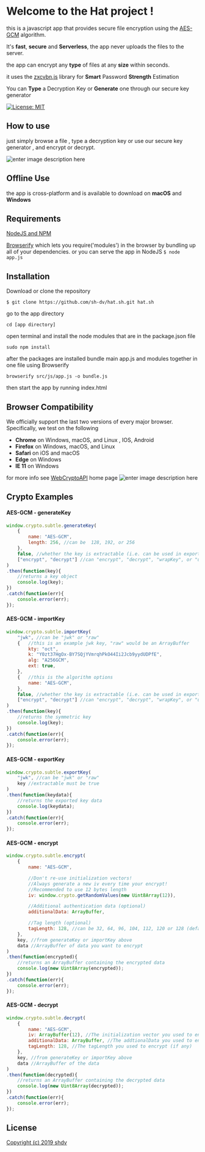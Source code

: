 # Welcome to the Hat project !

this is a  javascript app that provides secure file encryption using the [AES-GCM](https://developer.mozilla.org/en-US/docs/Web/API/SubtleCrypto) algorithm.

 It's **fast**, **secure** and **Serverless**, the app never uploads the files to the server.
 
 the app can encrypt any **type** of files at any **size** within seconds.
 
 it uses the  [zxcvbn.js](https://github.com/dropbox/zxcvbn) library for **Smart** Password **Strength** Estimation
 
 You can **Type** a Decryption Key or **Generate** one through our secure key generator

[![License: MIT](https://img.shields.io/badge/license-MIT-blue.svg)](https://github.com/sh-dv/hat.sh)

## How to use
just simply browse a file , type a decryption key or use our secure key generator , and encrypt or decrypt.

![enter image description here](https://i.imgur.com/ziBhQhP.gif)

## Offline Use

the app is cross-platform and is available to download on **macOS** and **Windows**

## Requirements
[NodeJS and NPM](https://www.npmjs.com/get-npm)

[Browserify](http://browserify.org/#install) which lets you require('modules') in the browser by bundling up all of your dependencies. or you can serve the app in NodeJS `$ node app.js`

## Installation

Download or clone the repository

 

    $ git clone https://github.com/sh-dv/hat.sh.git hat.sh

go to the app directory

    cd [app directory]

open terminal and install the node modules that are in the package.json file

    sudo npm install
after the packages are installed 
bundle main app.js and modules together in one file using Browserify

    browserify src/js/app.js -o bundle.js
then start the app by running index.html

## Browser Compatibility
We officially support the last two versions of every major browser. Specifically, we test on the following 
-   **Chrome**  on Windows, macOS, and Linux , IOS, Android
-   **Firefox**  on Windows, macOS, and Linux
-   **Safari**  on iOS and macOS
-   **Edge**  on Windows
-   **IE 11**  on Windows

for more info see [WebCryptoAPI](https://developer.mozilla.org/en-US/docs/Web/API/Web_Crypto_API) home page
![enter image description here](https://i.imgur.com/hJveblf.png)


## Crypto Examples

#### AES-GCM - generateKey
```javascript
window.crypto.subtle.generateKey(
    {
        name: "AES-GCM",
        length: 256, //can be  128, 192, or 256
    },
    false, //whether the key is extractable (i.e. can be used in exportKey)
    ["encrypt", "decrypt"] //can "encrypt", "decrypt", "wrapKey", or "unwrapKey"
)
.then(function(key){
    //returns a key object
    console.log(key);
})
.catch(function(err){
    console.error(err);
});
```
#### AES-GCM - importKey
```javascript
window.crypto.subtle.importKey(
    "jwk", //can be "jwk" or "raw"
    {   //this is an example jwk key, "raw" would be an ArrayBuffer
        kty: "oct",
        k: "Y0zt37HgOx-BY7SQjYVmrqhPkO44Ii2Jcb9yydUDPfE",
        alg: "A256GCM",
        ext: true,
    },
    {   //this is the algorithm options
        name: "AES-GCM",
    },
    false, //whether the key is extractable (i.e. can be used in exportKey)
    ["encrypt", "decrypt"] //can "encrypt", "decrypt", "wrapKey", or "unwrapKey"
)
.then(function(key){
    //returns the symmetric key
    console.log(key);
})
.catch(function(err){
    console.error(err);
});
```
#### AES-GCM - exportKey
```javascript
window.crypto.subtle.exportKey(
    "jwk", //can be "jwk" or "raw"
    key //extractable must be true
)
.then(function(keydata){
    //returns the exported key data
    console.log(keydata);
})
.catch(function(err){
    console.error(err);
});
```
#### AES-GCM - encrypt
```javascript
window.crypto.subtle.encrypt(
    {
        name: "AES-GCM",

        //Don't re-use initialization vectors!
        //Always generate a new iv every time your encrypt!
        //Recommended to use 12 bytes length
        iv: window.crypto.getRandomValues(new Uint8Array(12)),

        //Additional authentication data (optional)
        additionalData: ArrayBuffer,

        //Tag length (optional)
        tagLength: 128, //can be 32, 64, 96, 104, 112, 120 or 128 (default)
    },
    key, //from generateKey or importKey above
    data //ArrayBuffer of data you want to encrypt
)
.then(function(encrypted){
    //returns an ArrayBuffer containing the encrypted data
    console.log(new Uint8Array(encrypted));
})
.catch(function(err){
    console.error(err);
});
```
#### AES-GCM - decrypt
```javascript
window.crypto.subtle.decrypt(
    {
        name: "AES-GCM",
        iv: ArrayBuffer(12), //The initialization vector you used to encrypt
        additionalData: ArrayBuffer, //The addtionalData you used to encrypt (if any)
        tagLength: 128, //The tagLength you used to encrypt (if any)
    },
    key, //from generateKey or importKey above
    data //ArrayBuffer of the data
)
.then(function(decrypted){
    //returns an ArrayBuffer containing the decrypted data
    console.log(new Uint8Array(decrypted));
})
.catch(function(err){
    console.error(err);
});
```

## License
[Copyright (c) 2019 shdv](https://github.com/sh-dv/hat.sh/blob/master/LICENSE.md)
